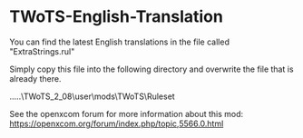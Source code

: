 # TWoTS-English-Translation

You can find the latest English translations in the file called "ExtraStrings.rul"

Simply copy this file into the following directory and overwrite the file that is already there.

.....\TWoTS_2_08\user\mods\TWoTS\Ruleset

See the openxcom forum for more information about this mod:
https://openxcom.org/forum/index.php/topic,5566.0.html
